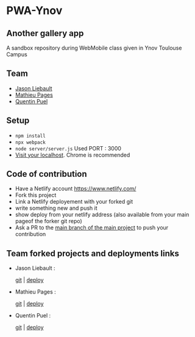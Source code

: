 # PWA-Ynov

## Another gallery app

A sandbox repository during WebMobile class given in Ynov Toulouse Campus

## Team 

- [Jason Liebault](https://github.com/JasLieb)
- [Mathieu Pages](https://github.com/mathieupages)
- [Quentin Puel](https://github.com/Nummytincan)

## Setup

- `npm install`
- `npx webpack`
- `node server/server.js` Used PORT : 3000
- [Visit your localhost](http://localhost:3000). Chrome is recommended

## Code of contribution 

- Have a Netlify account https://www.netlify.com/
- Fork this project
- Link a Netlify deployement with your forked git
- write something new and push it
- show deploy from your netlify address (also available from your main pageof the forker git repo)
- Ask a PR to the [main branch of the main project](https://github.com/JasLieb/pwa-ynov) to push your contribution

## Team forked projects and deployments links  

- Jason Liebault :

    [git](https://github.com/jaslieb/pwa-ynov) | [deploy](https://mystifying-pare-646d2d.netlify.app/)

- Mathieu Pages :  

    [git](https://github.com/mathieupages/pwa-ynov) | [deploy](https://elated-curran-5dab22.netlify.app/)

- Quentin Puel :  

    [git](https://github.com/Nummytincan/pwa-ynov) | [deploy](https://mystifying-colden-13071a.netlify.app/)
